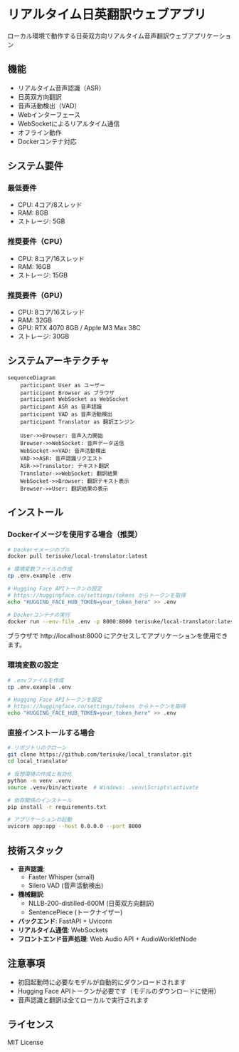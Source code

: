 # リアルタイム日英翻訳ウェブアプリ

ローカル環境で動作する日英双方向リアルタイム音声翻訳ウェブアプリケーション

## 機能

- リアルタイム音声認識（ASR）
- 日英双方向翻訳
- 音声活動検出（VAD）
- Webインターフェース
- WebSocketによるリアルタイム通信
- オフライン動作
- Dockerコンテナ対応

## システム要件

### 最低要件
- CPU: 4コア/8スレッド
- RAM: 8GB
- ストレージ: 5GB

### 推奨要件（CPU）
- CPU: 8コア/16スレッド
- RAM: 16GB
- ストレージ: 15GB

### 推奨要件（GPU）
- CPU: 8コア/16スレッド
- RAM: 32GB
- GPU: RTX 4070 8GB / Apple M3 Max 38C
- ストレージ: 30GB

## システムアーキテクチャ

```mermaid
sequenceDiagram
    participant User as ユーザー
    participant Browser as ブラウザ
    participant WebSocket as WebSocket
    participant ASR as 音声認識
    participant VAD as 音声活動検出
    participant Translator as 翻訳エンジン
    
    User->>Browser: 音声入力開始
    Browser->>WebSocket: 音声データ送信
    WebSocket->>VAD: 音声活動検出
    VAD->>ASR: 音声認識リクエスト
    ASR->>Translator: テキスト翻訳
    Translator->>WebSocket: 翻訳結果
    WebSocket->>Browser: 翻訳テキスト表示
    Browser->>User: 翻訳結果の表示
```

## インストール

### Dockerイメージを使用する場合（推奨）

```bash
# Dockerイメージのプル
docker pull terisuke/local-translator:latest

# 環境変数ファイルの作成
cp .env.example .env

# Hugging Face APIトークンの設定
# https://huggingface.co/settings/tokens からトークンを取得
echo "HUGGING_FACE_HUB_TOKEN=your_token_here" >> .env

# Dockerコンテナの実行
docker run --env-file .env -p 8000:8000 terisuke/local-translator:latest
```

ブラウザで http://localhost:8000 にアクセスしてアプリケーションを使用できます。

### 環境変数の設定

```bash
# .envファイルを作成
cp .env.example .env

# Hugging Face APIトークンを設定
# https://huggingface.co/settings/tokens からトークンを取得
echo "HUGGING_FACE_HUB_TOKEN=your_token_here" >> .env
```

### 直接インストールする場合

```bash
# リポジトリのクローン
git clone https://github.com/terisuke/local_translator.git
cd local_translator

# 仮想環境の作成と有効化
python -m venv .venv
source .venv/bin/activate  # Windows: .venv\Scripts\activate

# 依存関係のインストール
pip install -r requirements.txt

# アプリケーションの起動
uvicorn app:app --host 0.0.0.0 --port 8000
```

## 技術スタック

- **音声認識**: 
  - Faster Whisper (small)
  - Silero VAD (音声活動検出)
- **機械翻訳**: 
  - NLLB-200-distilled-600M (日英双方向翻訳)
  - SentencePiece (トークナイザー)
- **バックエンド**: FastAPI + Uvicorn
- **リアルタイム通信**: WebSockets
- **フロントエンド音声処理**: Web Audio API + AudioWorkletNode

## 注意事項

- 初回起動時に必要なモデルが自動的にダウンロードされます
- Hugging Face APIトークンが必要です（モデルのダウンロードに使用）
- 音声認識と翻訳は全てローカルで実行されます

## ライセンス

MIT License    